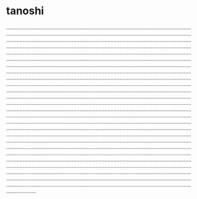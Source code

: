 # tanoshi

............................................................................................................................................................................................................................................................................................................................................................................................................................................................................................................................................................................................................................................................................................................................................................................................................................................................................................................................................................................................................................................................................................................................................................................................................................................................................................................................................................................................................................................................................................................................................................................................................................................................................................................................................................................................................................................................................................................................................................................................................................................................................................................................................................................................................................................................................................................................................................................................................................................................................................................................................................................................................................................................................................................................................................................................................................................................................................................................................................................................................................................................................................................................................................................................................................................................................................................................................................................